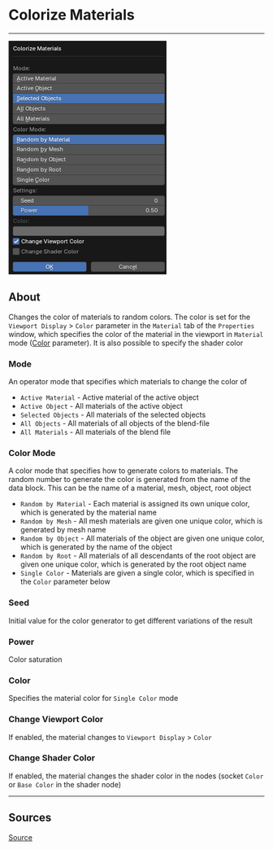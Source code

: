 # Colorize Materials

___

![alt text centered](images/operator-colorize-materials.png)

## About

Changes the color of materials to random colors. The color is set for the `Viewport Display` > `Color` parameter in the `Material` tab of the `Properties` window, which specifies the color of the material in the viewport in `Material` mode ([Color](https://docs.blender.org/manual/en/3.6/editors/3dview/display/shading.html#solid) parameter). It is also possible to specify the shader color

### Mode

An operator mode that specifies which materials to change the color of

- `Active Material` - Active material of the active object
- `Active Object` - All materials of the active object
- `Selected Objects` - All materials of the selected objects
- `All Objects` - All materials of all objects of the blend-file
- `All Materials` - All materials of the blend file

### Color Mode

A color mode that specifies how to generate colors to materials. The random number to generate the color is generated from the name of the data block. This can be the name of a material, mesh, object, root object

- `Random by Material` - Each material is assigned its own unique color, which is generated by the material name
- `Random by Mesh` - All mesh materials are given one unique color, which is generated by mesh name
- `Random by Object` - All materials of the object are given one unique color, which is generated by the name of the object
- `Random by Root` - All materials of all descendants of the root object are given one unique color, which is generated by the root object name
- `Single Color` - Materials are given a single color, which is specified in the `Color` parameter below

### Seed

Initial value for the color generator to get different variations of the result

### Power

Color saturation

### Color

Specifies the material color for `Single Color` mode

### Change Viewport Color

If enabled, the material changes to `Viewport Display` > `Color`

### Change Shader Color

If enabled, the material changes the shader color in the nodes (socket `Color` or `Base Color` in the shader node)

___

## Sources

[Source](https://github.com/PavelBlend/blender-xray/wiki/Panel-Batch-Tools#colorize-materials)
